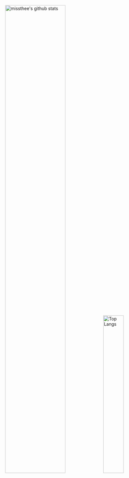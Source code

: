 <div>
    <img alt="missthee's github stats" width="62%" src="https://github-readme-stats.vercel.app/api?username=missthee&show_icons=true&count_private=true&hide_border=true&bg_color=50,e96205,904e99&title_color=fff&text_color=fff&icon_color=f2f2f2" href="https://github.com/missthee" />
    <img alt="Top Langs" width="36%" src="https://github-readme-stats.vercel.app/api/top-langs/?username=missthee&layout=compact&count_private=true&&hide_border=true&bg_color=904e99&title_color=fff&text_color=fff&icon_color=f2f2f2&hide=jupyter%20notebook&langs_count=10" href="https://github.com/missthee" />
</div>
